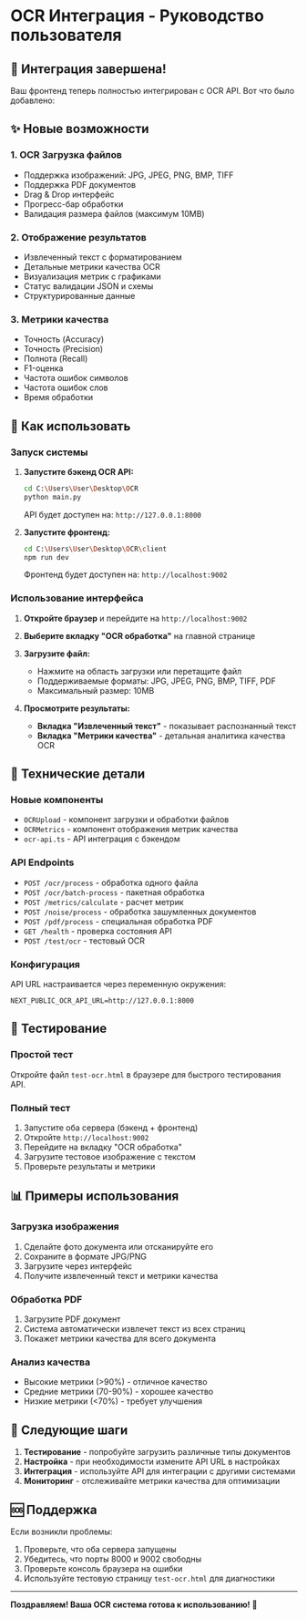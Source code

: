 # OCR Интеграция - Руководство пользователя

## 🎉 Интеграция завершена!

Ваш фронтенд теперь полностью интегрирован с OCR API. Вот что было добавлено:

## ✨ Новые возможности

### 1. OCR Загрузка файлов
- Поддержка изображений: JPG, JPEG, PNG, BMP, TIFF
- Поддержка PDF документов
- Drag & Drop интерфейс
- Прогресс-бар обработки
- Валидация размера файлов (максимум 10MB)

### 2. Отображение результатов
- Извлеченный текст с форматированием
- Детальные метрики качества OCR
- Визуализация метрик с графиками
- Статус валидации JSON и схемы
- Структурированные данные

### 3. Метрики качества
- Точность (Accuracy)
- Точность (Precision) 
- Полнота (Recall)
- F1-оценка
- Частота ошибок символов
- Частота ошибок слов
- Время обработки

## 🚀 Как использовать

### Запуск системы

1. **Запустите бэкенд OCR API:**
   ```bash
   cd C:\Users\User\Desktop\OCR
   python main.py
   ```
   API будет доступен на: `http://127.0.0.1:8000`

2. **Запустите фронтенд:**
   ```bash
   cd C:\Users\User\Desktop\OCR\client
   npm run dev
   ```
   Фронтенд будет доступен на: `http://localhost:9002`

### Использование интерфейса

1. **Откройте браузер** и перейдите на `http://localhost:9002`

2. **Выберите вкладку "OCR обработка"** на главной странице

3. **Загрузите файл:**
   - Нажмите на область загрузки или перетащите файл
   - Поддерживаемые форматы: JPG, JPEG, PNG, BMP, TIFF, PDF
   - Максимальный размер: 10MB

4. **Просмотрите результаты:**
   - **Вкладка "Извлеченный текст"** - показывает распознанный текст
   - **Вкладка "Метрики качества"** - детальная аналитика качества OCR

## 🔧 Технические детали

### Новые компоненты

- `OCRUpload` - компонент загрузки и обработки файлов
- `OCRMetrics` - компонент отображения метрик качества
- `ocr-api.ts` - API интеграция с бэкендом

### API Endpoints

- `POST /ocr/process` - обработка одного файла
- `POST /ocr/batch-process` - пакетная обработка
- `POST /metrics/calculate` - расчет метрик
- `POST /noise/process` - обработка зашумленных документов
- `POST /pdf/process` - специальная обработка PDF
- `GET /health` - проверка состояния API
- `POST /test/ocr` - тестовый OCR

### Конфигурация

API URL настраивается через переменную окружения:
```env
NEXT_PUBLIC_OCR_API_URL=http://127.0.0.1:8000
```

## 🧪 Тестирование

### Простой тест
Откройте файл `test-ocr.html` в браузере для быстрого тестирования API.

### Полный тест
1. Запустите оба сервера (бэкенд + фронтенд)
2. Откройте `http://localhost:9002`
3. Перейдите на вкладку "OCR обработка"
4. Загрузите тестовое изображение с текстом
5. Проверьте результаты и метрики

## 📊 Примеры использования

### Загрузка изображения
1. Сделайте фото документа или отсканируйте его
2. Сохраните в формате JPG/PNG
3. Загрузите через интерфейс
4. Получите извлеченный текст и метрики качества

### Обработка PDF
1. Загрузите PDF документ
2. Система автоматически извлечет текст из всех страниц
3. Покажет метрики качества для всего документа

### Анализ качества
- Высокие метрики (>90%) - отличное качество
- Средние метрики (70-90%) - хорошее качество  
- Низкие метрики (<70%) - требует улучшения

## 🎯 Следующие шаги

1. **Тестирование** - попробуйте загрузить различные типы документов
2. **Настройка** - при необходимости измените API URL в настройках
3. **Интеграция** - используйте API для интеграции с другими системами
4. **Мониторинг** - отслеживайте метрики качества для оптимизации

## 🆘 Поддержка

Если возникли проблемы:
1. Проверьте, что оба сервера запущены
2. Убедитесь, что порты 8000 и 9002 свободны
3. Проверьте консоль браузера на ошибки
4. Используйте тестовую страницу `test-ocr.html` для диагностики

---

**Поздравляем! Ваша OCR система готова к использованию! 🎉**
